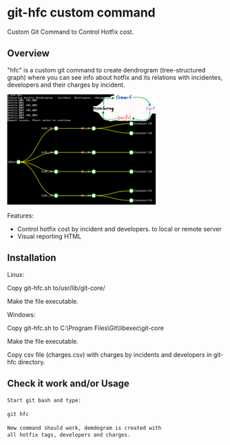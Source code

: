 # git-hfc custom command

Custom Git Command to Control Hotfix cost.

## Overview

"hfc" is a custom git command to create dendrogram (tree-structured graph) where you can see
info about hotfix and its relations with incidentes, developers and their charges by incident.

<img src="screenshots/git-hfc.jpg" width="345px" />

Features:

- Control hotfix cost by incident and developers. to local or remote server
- Visual reporting HTML

## Installation

Linux:

Copy git-hfc.sh to/usr/lib/git-core/

Make the file executable.

Windows:

Copy git-hfc.sh to C:\Program Files\Git\libexec\git-core  

Make the file executable.

Copy csv file (charges.csv) with charges by incidents and developers in git-hfc directory. 

## Check it work and/or Usage

```
Start git bash and type:

git hfc

New command should work, demdogram is created with
all hotfix tags, developers and charges.

```
